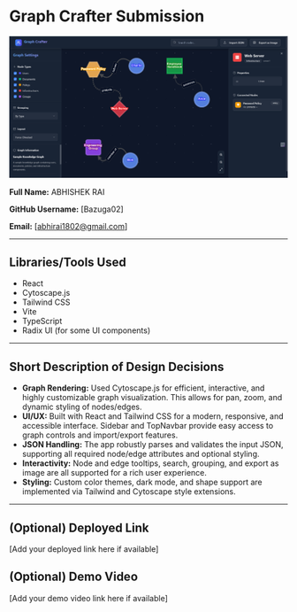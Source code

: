 # Graph Crafter Submission

![Graph Crafter Demo](src/components/images/image.png)

**Full Name:** ABHISHEK RAI

**GitHub Username:** [Bazuga02]

**Email:** [abhirai1802@gmail.com]

---

## Libraries/Tools Used

- React
- Cytoscape.js
- Tailwind CSS
- Vite
- TypeScript
- Radix UI (for some UI components)

---

## Short Description of Design Decisions

- **Graph Rendering:** Used Cytoscape.js for efficient, interactive, and highly customizable graph visualization. This allows for pan, zoom, and dynamic styling of nodes/edges.
- **UI/UX:** Built with React and Tailwind CSS for a modern, responsive, and accessible interface. Sidebar and TopNavbar provide easy access to graph controls and import/export features.
- **JSON Handling:** The app robustly parses and validates the input JSON, supporting all required node/edge attributes and optional styling.
- **Interactivity:** Node and edge tooltips, search, grouping, and export as image are all supported for a rich user experience.
- **Styling:** Custom color themes, dark mode, and shape support are implemented via Tailwind and Cytoscape style extensions.

---

## (Optional) Deployed Link

[Add your deployed link here if available]

## (Optional) Demo Video

[Add your demo video link here if available]

